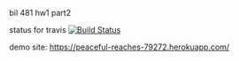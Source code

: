 bil 481 hw1 part2


status for travis
[![Build Status](https://travis-ci.com/tdgaffaroglu/bil481hw1.svg?branch=main)](https://travis-ci.com/tdgaffaroglu/bil481hw1)


demo site:  https://peaceful-reaches-79272.herokuapp.com/